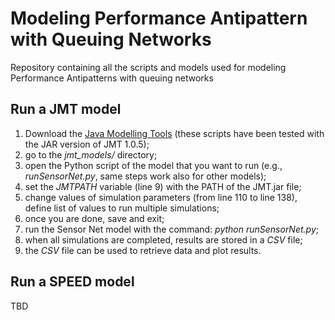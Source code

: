 # Modeling Performance Antipattern with Queuing Networks
Repository containing all the scripts and models used for modeling Performance Antipatterns with queuing networks

## Run a JMT model
1. Download the [Java Modelling Tools](http://jmt.sourceforge.net/Download.html) (these scripts have been tested with the JAR version of JMT 1.0.5);
2. go to the *jmt_models/* directory;
3. open the Python script of the model that you want to run (e.g., *runSensorNet.py*, same steps work also for other models);
4. set the *JMTPATH* variable (line 9) with the PATH of the JMT.jar file;
3. change values of simulation parameters (from line 110 to line 138), define list of values to run multiple simulations;
4. once you are done, save and exit;
5. run the Sensor Net model with the command: *python runSensorNet.py*;
6. when all simulations are completed, results are stored in a *CSV* file;
7. the *CSV* file can be used to retrieve data and plot results.

## Run a SPEED model
TBD
